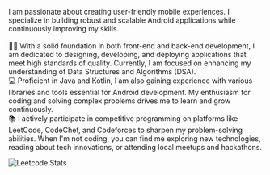 I am passionate about creating user-friendly mobile experiences. I specialize in building robust and scalable Android applications while continuously improving my skills.
<br>
<br>
👨‍💻 With a solid foundation in both front-end and back-end development, I am dedicated to designing, developing, and deploying applications that meet high standards of quality. Currently, I am focused on enhancing my understanding of Data Structures and Algorithms (DSA).
<br>
💻 Proficient in Java and Kotlin, I am also gaining experience with various libraries and tools essential for Android development. My enthusiasm for coding and solving complex problems drives me to learn and grow continuously.
<br>
📚 I actively participate in competitive programming on platforms like LeetCode, CodeChef, and Codeforces to sharpen my problem-solving abilities. When I'm not coding, you can find me exploring new technologies, reading about tech innovations, or attending local meetups and hackathons.
<br>


![Leetcode Stats](https://leetcard.jacoblin.cool/avs_shivhare?ext=activity)
<!---
avs-shivhare/avs-shivhare is a ✨ special ✨ repository because its `README.md` (this file) appears on your GitHub profile.
You can click the Preview link to take a look at your changes.
--->
